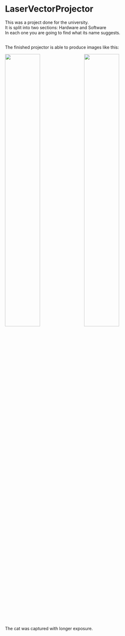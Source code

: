 # LaserVectorProjector

This was a project done for the university. <br>
It is split into two sections: Hardware and Software <br>
In each one you are going to find what its name suggests. <br> <br>

The finished projector is able to produce images like this: <br>

<p>
  <img width="48%" src="https://user-images.githubusercontent.com/40501092/170293760-3c4c2a61-00f5-4f0c-9006-9614ce7a8fce.JPG"/>
  <img align="right" width="48%" src="https://user-images.githubusercontent.com/40501092/170293773-f8854411-a258-4687-a389-c6bb288e5717.JPG"/>
</p>

The cat was captured with longer exposure.
